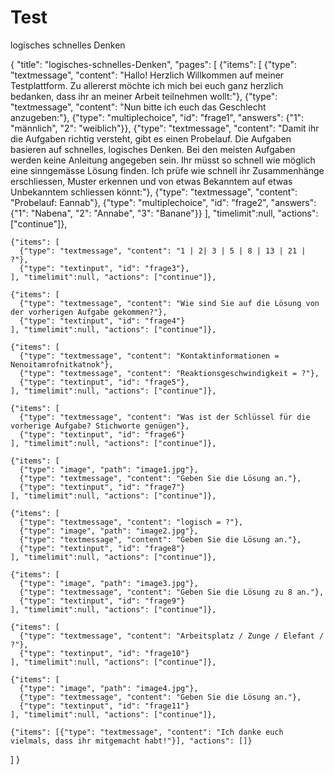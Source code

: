 # Test
logisches schnelles Denken

 {
  "title": "logisches-schnelles-Denken",
  "pages": [
    {"items": [
      {"type": "textmessage", "content": "Hallo! Herzlich Willkommen auf meiner Testplattform. Zu allererst möchte ich mich bei euch ganz herzlich bedanken, dass ihr an meiner Arbeit teilnehmen wollt:"},
      {"type": "textmessage", "content": "Nun bitte ich euch das Geschlecht anzugeben:"},
      {"type": "multiplechoice", "id": "frage1", "answers": {"1": "männlich", "2": "weiblich"}},
      {"type": "textmessage", "content": "Damit ihr die Aufgaben richtig versteht, gibt es einen Probelauf. Die Aufgaben basieren auf schnelles, logisches Denken. Bei den meisten Aufgaben werden keine Anleitung angegeben sein. Ihr müsst so schnell wie möglich eine sinngemässe Lösung finden. Ich prüfe wie schnell ihr Zusammenhänge erschliessen, Muster erkennen und von etwas Bekanntem auf etwas Unbekanntem schliessen könnt:"},
      {"type": "textmessage", "content": "Probelauf: Eannab"},
      {"type": "multiplechoice", "id": "frage2", "answers": {"1": "Nabena", "2": "Annabe", "3": "Banane"}}
    ], "timelimit":null, "actions": ["continue"]},
  
    {"items": [
      {"type": "textmessage", "content": "1 | 2| 3 | 5 | 8 | 13 | 21 | ?"},
      {"type": "textinput", "id": "frage3"},
    ], "timelimit":null, "actions": ["continue"]}, 
  
    {"items": [
      {"type": "textmessage", "content": "Wie sind Sie auf die Lösung von der vorherigen Aufgabe gekommen?"},
      {"type": "textinput", "id": "frage4"}
    ], "timelimit":null, "actions": ["continue"]},
  
    {"items": [
      {"type": "textmessage", "content": "Kontaktinformationen = Nenoitamrofnitkatnok"},
      {"type": "textmessage", "content": "Reaktionsgeschwindigkeit = ?"},
      {"type": "textinput", "id": "frage5"},
    ], "timelimit":null, "actions": ["continue"]},
  
    {"items": [
      {"type": "textmessage", "content": "Was ist der Schlüssel für die vorherige Aufgabe? Stichworte genügen"},
      {"type": "textinput", "id": "frage6"}
    ], "timelimit":null, "actions": ["continue"]},
  
    {"items": [
      {"type": "image", "path": "image1.jpg"},
      {"type": "textmessage", "content": "Geben Sie die Lösung an."},
      {"type": "textinput", "id": "frage7"}
    ], "timelimit":null, "actions": ["continue"]},
  
    {"items": [
      {"type": "textmessage", "content": "logisch = ?"},
      {"type": "image", "path": "image2.jpg"},
      {"type": "textmessage", "content": "Geben Sie die Lösung an."},
      {"type": "textinput", "id": "frage8"}
    ], "timelimit":null, "actions": ["continue"]},
  
    {"items": [
      {"type": "image", "path": "image3.jpg"},
      {"type": "textmessage", "content": "Geben Sie die Lösung zu 8 an."},
      {"type": "textinput", "id": "frage9"}
    ], "timelimit":null, "actions": ["continue"]},
  
    {"items": [
      {"type": "textmessage", "content": "Arbeitsplatz / Zunge / Elefant / ?"},
      {"type": "textinput", "id": "frage10"}
    ], "timelimit":null, "actions": ["continue"]},
  
    {"items": [
      {"type": "image", "path": "image4.jpg"},
      {"type": "textmessage", "content": "Geben Sie die Lösung an."},
      {"type": "textinput", "id": "frage11"}
    ], "timelimit":null, "actions": ["continue"]},
  
    {"items": [{"type": "textmessage", "content": "Ich danke euch vielmals, dass ihr mitgemacht habt!"}], "actions": []}
  ]
}
